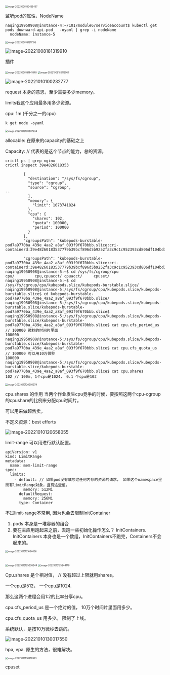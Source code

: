 <img src="/Users/kestrel/developer/nrookie.github.io/collections/k8s-related/etcd/image-20221008180455437.png" alt="image-20221008180455437" style="zoom:50%;" />





监听pod的属性，NodeName



``` shell
naqing19950908@instance-4:~/101/module6/serviceaccount$ kubectl get pods downward-api-pod   -oyaml | grep -i nodeName
  nodeName: instance-5

```



<img src="/Users/kestrel/developer/nrookie.github.io/collections/k8s-related/etcd/image-20221008181217106.png" alt="image-20221008181217106" style="zoom:50%;" />

![image-20221008181319910](/Users/kestrel/developer/nrookie.github.io/collections/k8s-related/etcd/image-20221008181319910.png)



插件



<img src="/Users/kestrel/developer/nrookie.github.io/collections/k8s-related/etcd/image-20221008181941840.png" alt="image-20221008181941840" style="zoom:50%;" />



<img src="/Users/kestrel/developer/nrookie.github.io/collections/k8s-related/etcd/image-20221008182112901.png" alt="image-20221008182112901" style="zoom:50%;" />



![image-20221010100232777](/Users/kestrel/developer/nrookie.github.io/collections/k8s-related/etcd/image-20221010100232777.png)



request 本身的意思，至少需要多少memory。

limits我这个应用最多用多少资源。

cpu: 1m (千分之一的cpu)



``` shell
k get node -oyaml
```



<img src="/Users/kestrel/developer/nrookie.github.io/collections/k8s-related/etcd/image-20221010100807934.png" alt="image-20221010100807934" style="zoom:50%;" />



allocable: 在原来的capacity的基础之上

Capacity: // 代表的是这个节点的能力，总的资源。



``` shell
crictl ps | grep nginx
crictl inspect 39e4826018353

```



``` shell
        {
          "destination": "/sys/fs/cgroup",
          "type": "cgroup",
          "source": "cgroup",
--
          ],
          "memory": {
            "limit": 1073741824
          },
          "cpu": {
            "shares": 102,
            "quota": 100000,
            "period": 100000
          }
        },
        "cgroupsPath": "kubepods-burstable-pod7a9770ba_439e_4aa2_a8af_093f9f670bbb.slice:cri-containerd:39e48260183537779b39bcf896d5b9252fa3c9c1c952393cd806df104bd34d76",
```

``` shell
        "cgroupsPath": "kubepods-burstable-pod7a9770ba_439e_4aa2_a8af_093f9f670bbb.slice:cri-containerd:39e48260183537779b39bcf896d5b9252fa3c9c1c952393cd806df104bd34d76",
naqing19950908@instance-5:~$ cd /sys/fs/cgroup/cpu
cpu/         cpu,cpuacct/ cpuacct/     cpuset/      
naqing19950908@instance-5:~$ cd /sys/fs/cgroup/cpu/kubepods.slice/kubepods-burstable.slice/
naqing19950908@instance-5:/sys/fs/cgroup/cpu/kubepods.slice/kubepods-burstable.slice$ cd kubepods-burstable-pod7a9770ba_439e_4aa2_a8af_093f9f670bbb.slice/
naqing19950908@instance-5:/sys/fs/cgroup/cpu/kubepods.slice/kubepods-burstable.slice/kubepods-burstable-pod7a9770ba_439e_4aa2_a8af_093f9f670bbb.slice$ 
naqing19950908@instance-5:/sys/fs/cgroup/cpu/kubepods.slice/kubepods-burstable.slice/kubepods-burstable-pod7a9770ba_439e_4aa2_a8af_093f9f670bbb.slice$ cat cpu.cfs_period_us // 100000 微秒的时间片里面
100000
naqing19950908@instance-5:/sys/fs/cgroup/cpu/kubepods.slice/kubepods-burstable.slice/kubepods-burstable-pod7a9770ba_439e_4aa2_a8af_093f9f670bbb.slice$ cat cpu.cfs_quota_us  // 100000 可以用10万微秒
100000
naqing19950908@instance-5:/sys/fs/cgroup/cpu/kubepods.slice/kubepods-burstable.slice/kubepods-burstable-pod7a9770ba_439e_4aa2_a8af_093f9f670bbb.slice$ cat cpu.shares 
102 // 100m, 1个cpu是1024， 0.1 个cpu是102
```

<img src="/Users/kestrel/developer/nrookie.github.io/collections/k8s-related/etcd/image-20221010120205279.png" alt="image-20221010120205279" style="zoom:50%;" />

cpu.shares 的作用 当两个作业发生cpu竞争的时候，要按照这两个cpu-cgroup的cpushare的比例来分配cpu时间片。

可以用来做超售卖。



不定义资源：best efforts

![image-20221010120658055](/Users/kestrel/developer/nrookie.github.io/collections/k8s-related/etcd/image-20221010120658055.png)







limit-range 可以用进行默认配置。

``` shell
apiVersion: v1
kind: LimitRange
metadata:
  name: mem-limit-range
spec:
  limits:
    - default: // 如果pod没有填写过任何内存的资源的请求， 如果这个namespace里面有limitRange对象，且有这些值，
        memory: 512Mi 
      defaultRequest:
        memory: 256Mi
      type: Container
```

不过limit-range不常用, 因为也会去限制InitContainer





1. pods 本身是一堆容器的组合
2. 要在主应用跑起来之前，去跑一些初始化操作怎么？ InitContainers. InitContainers 本身也是一个数组，InitContainers不跑完，Containers不会起来的。



<img src="/Users/kestrel/developer/nrookie.github.io/collections/k8s-related/etcd/image-20221010121634056.png" alt="image-20221010121634056" style="zoom:50%;" />

``` shell
```

<img src="/Users/kestrel/developer/nrookie.github.io/collections/k8s-related/etcd/image-20221010125038544.png" alt="image-20221010125038544" style="zoom:50%;" />



<img src="/Users/kestrel/developer/nrookie.github.io/collections/k8s-related/etcd/image-20221010125644179.png" alt="image-20221010125644179" style="zoom:50%;" />





Cpu.shares 是个相对值， // 没有超过上限就用shares。

一个cpu是512， 一个cpu是1024.

那么这两个进程会用1:2的比率分享cpu。



cpu.cfs_period_us 是一个绝对的值， 10万个时间片里面用多少。

cpu.cfs_quota_us 用多少。 限制了上线。

系统默认，是按10万微秒去跳的。



![image-20221010130017550](/Users/kestrel/developer/nrookie.github.io/collections/k8s-related/etcd/image-20221010130017550.png)







hpa, vpa. 原生的方法，很难解决。



<img src="/Users/kestrel/developer/nrookie.github.io/collections/k8s-related/etcd/image-20221010130218923.png" alt="image-20221010130218923" style="zoom:50%;" />

cpuset 



